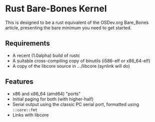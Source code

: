 Rust Bare-Bones Kernel
=====

This is designed to be a rust equivalent of the OSDev.org Bare\_Bones article, presenting the bare minimum you need to get started.


Requirements
---
* A recent (1.0alpha) build of rustc
* A suitable cross-compiling copy of binutils (i586-elf or x86\_64-elf)
* A copy of the libcore source in .../libcore (synlink will do)


Features
---
* x86 and x86\_64 (amd64) "ports"
* Initial paging for both (with higher-half)
* Serial output using the classic PC serial port, formatted using `::core::fmt`
* Links with libcore


